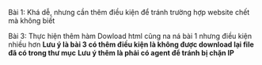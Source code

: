 ﻿Bài 1: Khá dễ, nhưng cần thêm điều kiện để tránh trường hợp website chết mà không biết

Bài 3: Thực hiện thêm hàm Dowload html cũng na ná bài 1 nhưng điều kiện nhiều hơn
**Lưu ý là bài 3 có thêm điều kiện là không được download lại file đã có trong thư mục**
**Lưu ý thêm là phải có agent để tránh bị chặn IP**